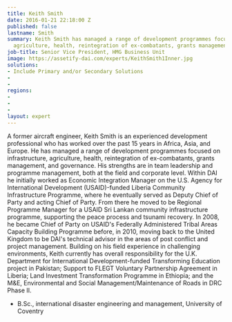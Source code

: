 ```yaml
---
title: Keith Smith
date: 2016-01-21 22:18:00 Z
published: false
lastname: Smith
summary: Keith Smith has managed a range of development programmes focused on infrastructure,
  agriculture, health, reintegration of ex-combatants, grants management, and governance.
job-title: Senior Vice President, HMG Business Unit
image: https://assetify-dai.com/experts/KeithSmith1Inner.jpg
solutions:
- Include Primary and/or Secondary Solutions
- 
- 
regions:
- 
- 
- 
layout: expert
---
```


A former aircraft engineer, Keith Smith is an experienced development professional who has worked over the past 15 years in Africa, Asia, and Europe. He has managed a range of development programmes focused on infrastructure, agriculture, health, reintegration of ex-combatants, grants management, and governance. His strengths are in team leadership and programme management, both at the field and corporate level. Within DAI he initially worked as Economic Integration Manager on the U.S. Agency for International Development (USAID)-funded Liberia Community Infrastructure Programme, where he eventually served as Deputy Chief of Party and acting Chief of Party. From there he moved to be Regional Programme Manager for a USAID Sri Lankan community infrastructure programme, supporting the peace process and tsunami recovery. In 2008, he became Chief of Party on USAID's Federally Administered Tribal Areas Capacity Building Programme before, in 2010, moving back to the United Kingdom to be DAI's technical advisor in the areas of post conflict and project management. Building on his field experience in challenging environments, Keith currently has overall responsibility for the U.K. Department for International Development-funded Transforming Education project in Pakistan; Support to FLEGT Voluntary Partnership Agreement in Liberia; Land Investment Transformation Programme in Ethiopia; and the M&E, Environmental and Social Management/Maintenance of Roads in DRC Phase II.

* B.Sc., international disaster engineering and management, University of Coventry